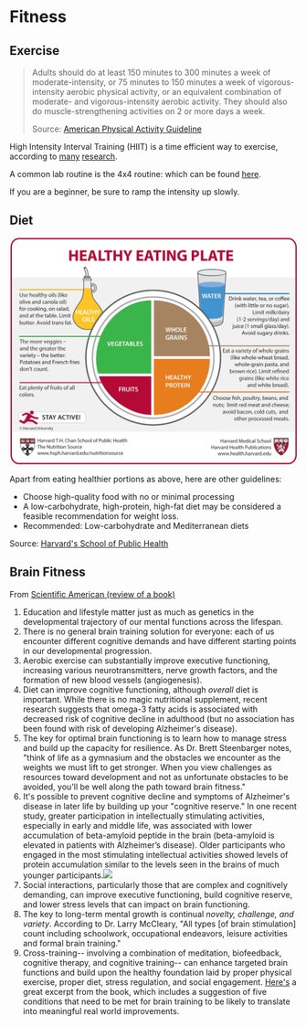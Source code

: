 # Fitness

## Exercise

> Adults should do at least 150 minutes to 300 minutes a week of moderate-intensity, or 75 minutes to 150 minutes a week of vigorous-intensity aerobic physical activity, or an equivalent combination of moderate- and vigorous-intensity aerobic activity. They should also do muscle-strengthening activities on 2 or more days a week.
>
> Source: [American Physical Activity Guideline](https://jamanetwork.com/journals/jama/article-abstract/2712935)

High Intensity Interval Training \(HIIT\) is a time efficient way to exercise, according to [many](https://www.vox.com/science-and-health/2019/1/10/18148463/high-intensity-interval-training-hiit-orangetheory) [research](https://www.sciencefocus.com/the-human-body/hiit-is-changing-the-way-we-workout-heres-the-science-why-it-works).

A common lab routine is the 4x4 routine: which can be found [here](https://www.ntnu.edu/cerg/advice).

If you are a beginner, be sure to ramp the intensity up slowly.

## Diet

![](../.gitbook/assets/image%20%288%29.png)

Apart from eating healthier portions as above, here are other guidelines:

* Choose high-quality food with no or minimal processing
* A low-carbohydrate, high-protein, high-fat diet may be considered a feasible recommendation for weight loss.
* Recommended: Low-carbohydrate and Mediterranean diets

Source: [Harvard's School of Public Health](https://www.hsph.harvard.edu/nutritionsource/healthy-weight/best-diet-quality-counts/)



## Brain Fitness

From [Scientific American \(review of a book\)](https://blogs.scientificamerican.com/beautiful-minds/review-of-the-sharpbrains-guide-to-brain-fitness/)

1. Education and lifestyle matter just as much as genetics in the developmental trajectory of our mental functions across the lifespan.
2. There is no general brain training solution for everyone: each of us encounter different cognitive demands and have different starting points in our developmental progression.
3. Aerobic exercise can substantially improve executive functioning, increasing various neurotransmitters, nerve growth factors, and the formation of new blood vessels \(angiogenesis\).
4. Diet can improve cognitive functioning, although _overall_ diet is important. While there is no magic nutritional supplement, recent research suggests that omega-3 fatty acids is associated with decreased risk of cognitive decline in adulthood \(but no association has been found with risk of developing Alzheimer's disease\).
5. The key for optimal brain functioning is to learn how to manage stress and build up the capacity for resilience. As Dr. Brett Steenbarger notes, "think of life as a gymnasium and the obstacles we encounter as the weights we must lift to get stronger. When you view challenges as resources toward development and not as unfortunate obstacles to be avoided, you'll be well along the path toward brain fitness."
6. It's possible to prevent cognitive decline and symptoms of Alzheimer's disease in later life by building up your "cognitive reserve." In one recent study, greater participation in intellectually stimulating activities, especially in early and middle life, was associated with lower accumulation of beta-amyloid peptide in the brain \(beta-amyloid is elevated in patients with Alzheimer’s disease\). Older participants who engaged in the most stimulating intellectual activities showed levels of protein accumulation similar to the levels seen in the brains of much younger participants.[![](https://blogs.scientificamerican.com/beautiful-minds/files/2013/05/BrainFitnessLifecycle_CP-300x150.jpg)](https://blogs.scientificamerican.com/beautiful-minds/files/2013/05/BrainFitnessLifecycle_CP.jpg)
7. Social interactions, particularly those that are complex and cognitively demanding, can improve executive functioning, build cognitive reserve, and lower stress levels that can impact on brain functioning.
8. The key to long-term mental growth is continual _novelty, challenge, and variety_. According to Dr. Larry McCleary, "All types \[of brain stimulation\] count including schoolwork, occupational endeavors, leisure activities and formal brain training."
9. Cross-training-- involving a combination of meditation, biofeedback, cognitive therapy, and cognitive training-- can enhance targeted brain functions and build upon the healthy foundation laid by proper physical exercise, proper diet, stress regulation, and social engagement. [Here's](http://www.creativitypost.com/psychology/does_brain_training_work_yes_if_it_meets_these_five_conditions) a great excerpt from the book, which includes a suggestion of five conditions that need to be met for brain training to be likely to translate into meaningful real world improvements.

